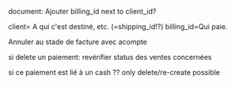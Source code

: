 
document: Ajouter billing_id next to client_id?

client= A qui c'est destiné, etc. (=shipping_id!?)
billing_id=Qui paie.




Annuler au stade de facture avec acompte

si delete un paiement:
 revérifier status des ventes concernées

si ce paiement est lié à un cash
?? only delete/re-create possible

